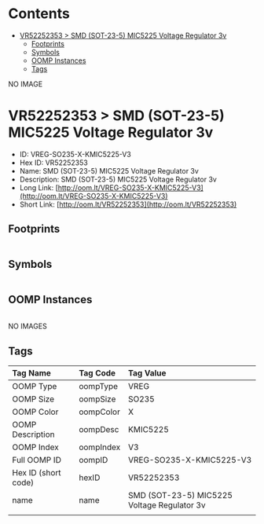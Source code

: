 



Contents
========

* [VR52252353 > SMD (SOT-23-5) MIC5225 Voltage Regulator 3v](#vr52252353--smd-sot-23-5-mic5225-voltage-regulator-3v)
	* [Footprints](#footprints)
	* [Symbols](#symbols)
	* [OOMP Instances](#oomp-instances)
	* [Tags](#tags)
  
NO IMAGE  
# VR52252353 > SMD (SOT-23-5) MIC5225 Voltage Regulator 3v

- ID: VREG-SO235-X-KMIC5225-V3
- Hex ID: VR52252353
- Name: SMD (SOT-23-5) MIC5225 Voltage Regulator 3v
- Description: SMD (SOT-23-5) MIC5225 Voltage Regulator 3v
- Long Link: [http://oom.lt/VREG-SO235-X-KMIC5225-V3](http://oom.lt/VREG-SO235-X-KMIC5225-V3)
- Short Link: [http://oom.lt/VR52252353](http://oom.lt/VR52252353)

## Footprints
  

|||||
| :--- | :--- | :--- | :--- |

## Symbols
  

|||||
| :--- | :--- | :--- | :--- |

## OOMP Instances
  

|||||
| :--- | :--- | :--- | :--- |
  
NO IMAGES  
## Tags
  

|Tag Name|Tag Code|Tag Value|
| :--- | :--- | :--- |
|OOMP Type|oompType|VREG|
|OOMP Size|oompSize|SO235|
|OOMP Color|oompColor|X|
|OOMP Description|oompDesc|KMIC5225|
|OOMP Index|oompIndex|V3|
|Full OOMP ID|oompID|VREG-SO235-X-KMIC5225-V3|
|Hex ID (short code)|hexID|VR52252353|
|name|name|SMD (SOT-23-5) MIC5225 Voltage Regulator 3v|
||||
